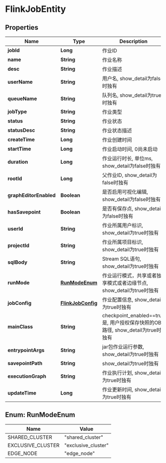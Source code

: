 
# FlinkJobEntity

## Properties
Name | Type | Description | Notes
------------ | ------------- | ------------- | -------------
**jobId** | **Long** | 作业ID |  [optional]
**name** | **String** | 作业名称 |  [optional]
**desc** | **String** | 作业描述 |  [optional]
**userName** | **String** | 用户名, show_detail为false时独有 |  [optional]
**queueName** | **String** | 队列名, show_detail为true时独有 |  [optional]
**jobType** | **String** | 作业类型 |  [optional]
**status** | **String** | 作业状态 |  [optional]
**statusDesc** | **String** | 作业状态描述 |  [optional]
**createTime** | **Long** | 作业创建时间 |  [optional]
**startTime** | **Long** | 作业启动时间, 0尚未启动 |  [optional]
**duration** | **Long** | 作业运行时长, 单位ms, show_detail为false时独有 |  [optional]
**rootId** | **Long** | 父作业ID, show_detail为false时独有 |  [optional]
**graphEditorEnabled** | **Boolean** | 是否启用可视化编辑, show_detail为false时独有 |  [optional]
**hasSavepoint** | **Boolean** | 是否有保存点, show_detail为false时独有 |  [optional]
**userId** | **String** | 作业所属用户标识, show_detail为true时独有 |  [optional]
**projectId** | **String** | 作业所属项目标识, show_detail为true时独有 |  [optional]
**sqlBody** | **String** | Stream SQL语句, show_detail为true时独有 |  [optional]
**runMode** | [**RunModeEnum**](#RunModeEnum) | 作业运行模式，共享或者独享模式或者边缘节点, show_detail为true时独有 |  [optional]
**jobConfig** | [**FlinkJobConfig**](FlinkJobConfig.md) | 作业配置信息, show_detail为true时独有 |  [optional]
**mainClass** | **String** | checkpoint_enabled&#x3D;&#x3D;true是, 用户授权保存快照的OBS路径, show_detail为true时独有 |  [optional]
**entrypointArgs** | **String** | jar包作业运行参数, show_detail为true时独有 |  [optional]
**savepointPath** | **String** | show_detail为true时独有 |  [optional]
**executionGraph** | **String** | 作业执行计划, show_detail为true时独有 |  [optional]
**updateTime** | **Long** | 作业更新时间, show_detail为true时独有 |  [optional]


<a name="RunModeEnum"></a>
## Enum: RunModeEnum
Name | Value
---- | -----
SHARED_CLUSTER | &quot;shared_cluster&quot;
EXCLUSIVE_CLUSTER | &quot;exclusive_cluster&quot;
EDGE_NODE | &quot;edge_node&quot;



